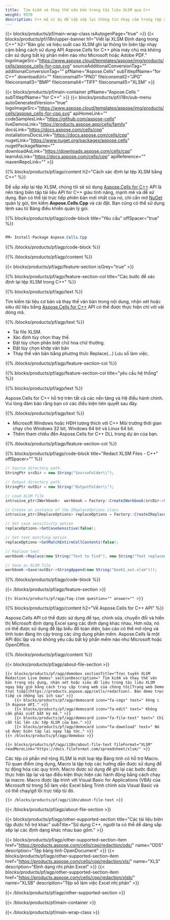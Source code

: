 ```yaml
---
title:  Tìm kiếm và thay thế văn bản trong tài liệu XLSM qua C++
weight: 9570
description: C++ mã ví dụ để sắp xếp lại thông tin nhạy cảm trong tệp XLSM trên Môi trường thời gian chạy C++ cho Windows 32 bit, Windows 64 bit và Linux 64 bit.
---
```

{{< blocks/products/pf/main-wrap-class isAutogenPage="true" >}}
{{< blocks/products/pf/i18n/upper-banner h1="Viết lại XLSM Định dạng trong C++" h2="Bản gốc và hiệu suất cao XLSM ghi lại thông tin biên tập nhạy cảm bằng cách sử dụng API Aspose.Cells for C++ phía máy chủ mà không cần sử dụng bất kỳ phần mềm nào như Microsoft hoặc Adobe PDF." logoImageSrc="https://www.aspose.cloud/templates/aspose/img/products/cells/aspose_cells-for-cpp.svg" sourceAdditionalConversionTag="" additionalConversionTag="" pfName="Aspose.Cells" subTitlepfName="for C++" downloadUrl="" fileiconsmall1="PNG" fileiconsmall2="JPG" fileiconsmall3="BMP" fileiconsmall4="TIFF" fileiconsmall5="XLSM" >}}

{{< blocks/products/pf/main-container pfName="Aspose.Cells " subTitlepfName="for C++" >}}
{{< blocks/products/pf/i18n/sub-menu autoGeneratedVersion="true" logoImageSrc="https://www.aspose.cloud/templates/aspose/img/products/cells/aspose_cells-for-cpp.svg" apiHomeLink="" codeSamplesLink="https://github.com/aspose-cells" liveDemosLink="https://products.aspose.app/cells/family" docsLink="https://docs.aspose.com/cells/cpp" installationsDocsLink="https://docs.aspose.com/cells/cpp" nugetLink="https://www.nuget.org/packages/aspose.cells" nugetPackageName="" downloadAsLink="https://downloads.aspose.com/cells/cpp" learnAsLink="https://docs.aspose.com/cells/cpp" apiReference="" mavenRepoLink="" >}}

{{% blocks/products/pf/agp/content h2="Cách xác định lại tệp XLSM bằng C++" %}}

 Để sắp xếp lại tệp XLSM, chúng tôi sẽ sử dụng
 [Aspose.Cells for C++](https://products.aspose.com/cells/cpp) 
 API là nền tảng biên tập tài liệu API for C++ giàu tính năng, mạnh mẽ và dễ sử dụng. Bạn có thể tải trực tiếp phiên bản mới nhất của nó, chỉ cần mở
 [NuGet](https://www.nuget.org/packages/aspose.cells) 
 quản lý gói, tìm kiếm
 **Aspose.Cells.Cpp** 
 và cài đặt. Bạn cũng có thể sử dụng lệnh sau từ Bảng điều khiển quản lý gói.

{{% blocks/products/pf/agp/code-block title="Yêu cầu" offSpacer="true" %}}

```cs

PM> Install-Package Aspose.Cells.Cpp

```

{{% /blocks/products/pf/agp/code-block %}}

{{% /blocks/products/pf/agp/content %}}

{{< blocks/products/pf/agp/feature-section isGrey="true" >}}

{{% blocks/products/pf/agp/feature-section-col title="Các bước để xác định lại tệp XLSM trong C++" %}}

{{% blocks/products/pf/agp/text %}}

 Tìm kiếm tài liệu cơ bản và thay thế văn bản trong nội dung, nhận xét hoặc siêu dữ liệu bằng
 [Aspose.Cells for C++](https://products.aspose.com/cells/cpp) 
 API có thể được thực hiện chỉ với vài dòng mã.

{{% /blocks/products/pf/agp/text %}}

+ Tải file XLSM.
+ Xác định tùy chọn thay thế.
+ Đặt tùy chọn phân biệt chữ hoa chữ thường.
+ Đặt tùy chọn khớp văn bản
+ Thay thế văn bản bằng phương thức Replace(...)
Lưu sổ làm việc.

{{% /blocks/products/pf/agp/feature-section-col %}}

{{% blocks/products/pf/agp/feature-section-col title="yêu cầu hệ thống" %}}

{{% blocks/products/pf/agp/text %}}

 Aspose.Cells for C++ hỗ trợ trên tất cả các nền tảng và Hệ điều hành chính. Vui lòng đảm bảo rằng bạn có các điều kiện tiên quyết sau đây.

{{% /blocks/products/pf/agp/text %}}

-  Microsoft Windows hoặc HĐH tương thích với C++ Môi trường thời gian chạy cho Windows 32 bit, Windows 64 bit và Linux 64 bit.
-  Thêm tham chiếu đến Aspose.Cells for C++ DLL trong dự án của bạn.

{{% /blocks/products/pf/agp/feature-section-col %}}

{{% blocks/products/pf/agp/code-block title="Redact XLSM Files - C++" offSpacer="" %}}

```cs
// Source directory path.
StringPtr srcDir = new String("SourceFolder\\");

// Output directory path.
StringPtr outDir = new String("OutputFolder\\");

// Load XLSM file
intrusive_ptr<IWorkbook>  workbook = Factory::CreateIWorkbook(srcDir->StringAppend(new String("book1.xlsm")));

// Create an instance of the IReplaceOptions class
intrusive_ptr<IReplaceOptions> replaceOptions = Factory::CreateIReplaceOptions();

// Set case sensitivity option
replaceOptions->SetCaseSensitive(false);

// Set text matching option
replaceOptions->SetMatchEntireCellContents(false);

// Replace text
workbook->Replace(new String("Text to find"), new String("Text replacement"), replaceOptions);

// Save as XLSM file
workbook->Save(outDir->StringAppend(new String("book1_out.xlsm")));

```

{{% /blocks/products/pf/agp/code-block %}}

{{< /blocks/products/pf/agp/feature-section >}}

    {{< blocks/products/pf/agp/faq-item question="" answer="" >}}
 

<!-- aboutfile Starts -->

{{% blocks/products/pf/agp/content h2="Về Aspose.Cells for C++ API" %}}

 Aspose.Cells API có thể được sử dụng để tạo, chỉnh sửa, chuyển đổi và hiển thị Microsoft định dạng Excel sang các định dạng khác nhau. Hơn nữa, nó có thể được sử dụng để lập biểu đồ toàn diện, báo cáo có thể mở rộng và tính toán đáng tin cậy trong các ứng dụng phần mềm. Aspose.Cells là một API độc lập và nó không yêu cầu bất kỳ phần mềm nào như Microsoft hoặc OpenOffice.



{{% /blocks/products/pf/agp/content %}}

{{< blocks/products/pf/agp/about-file-section >}}

    {{< blocks/products/pf/agp/demobox sectionTitle="Trực tuyến XLSM Redaction Live Demos" sectionDescription=" Tìm kiếm và thay thế văn bản trong nội dung, nhận xét hoặc siêu dữ liệu trong tài liệu XLSM ngay bây giờ bằng cách truy cập trang web của chúng tôi[Trang web Demo trực tiếp](https://products.aspose.app/cells/redaction). Bản demo trực tiếp có những lợi ích sau" >}}
        {{< blocks/products/pf/agp/democard icon="fa-cogs" text=" khng c lh Aspose API." >}}
        {{< blocks/products/pf/agp/democard icon="fa-edit" text=" Không cần phải viết bất kỳ mã." >}}
        {{< blocks/products/pf/agp/democard icon="fa-file-text" text=" Chỉ cần tải lên các tệp XLSM của bạn." >}}
        {{< blocks/products/pf/agp/democard icon="fa-download" text=" Nó sẽ được biên tập lại ngay lập tức." >}}
    {{< /blocks/products/pf/agp/demobox >}}

    {{< blocks/products/pf/agp/i18n/about-file-text fileFormat="XLSM" readMoreLink="https://docs.fileformat.com/spreadsheet/xlsm/" >}}
Các tệp có phần mở rộng XLSM là một loại tệp Bảng tính có hỗ trợ Macro. Từ quan điểm ứng dụng, Macro là tập hợp các hướng dẫn được sử dụng để tự động hóa các quy trình. Macro được sử dụng để ghi lại các bước được thực hiện lặp lại và tạo điều kiện thực hiện các hành động bằng cách chạy lại macro. Macro được lập trình với Visual Basic for Applications (VBA) của Microsoft từ trong Sổ làm việc Excel bằng Trình chỉnh sửa Visual Basic và có thể chạy/gỡ lỗi trực tiếp từ đó.

    {{< /blocks/products/pf/agp/i18n/about-file-text >}}

{{< /blocks/products/pf/agp/about-file-section >}}

<!-- aboutfile Ends -->

{{< blocks/products/pf/agp/other-supported-section title="Các tài liệu biên tập được hỗ trợ khác" subTitle="Sử dụng C++, người ta có thể dễ dàng sắp xếp lại các định dạng khác nhau bao gồm." >}}

{{< blocks/products/pf/agp/other-supported-section-item href="https://products.aspose.com/cells/cpp/redaction/ods/" name="ODS" description="Tệp bảng tính OpenDocument" >}}
{{< blocks/products/pf/agp/other-supported-section-item href="https://products.aspose.com/cells/cpp/redaction/xls/" name="XLS" description="Định dạng nhị phân Excel" >}}
{{< blocks/products/pf/agp/other-supported-section-item href="https://products.aspose.com/cells/cpp/redaction/xlsb/" name="XLSB" description="Tệp sổ làm việc Excel nhị phân" >}}

{{< /blocks/products/pf/agp/other-supported-section >}}

{{< /blocks/products/pf/main-container >}}
    
{{< /blocks/products/pf/main-wrap-class >}}
